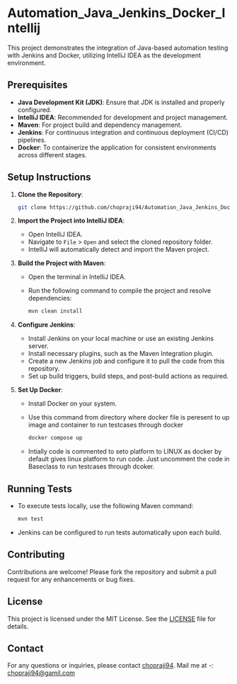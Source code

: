 
# Automation_Java_Jenkins_Docker_Intellij

This project demonstrates the integration of Java-based automation testing with Jenkins and Docker, utilizing IntelliJ IDEA as the development environment.

## Prerequisites

- **Java Development Kit (JDK)**: Ensure that JDK is installed and properly configured.
- **IntelliJ IDEA**: Recommended for development and project management.
- **Maven**: For project build and dependency management.
- **Jenkins**: For continuous integration and continuous deployment (CI/CD) pipelines.
- **Docker**: To containerize the application for consistent environments across different stages.

## Setup Instructions

1. **Clone the Repository**:

   ```bash
   git clone https://github.com/chopraji94/Automation_Java_Jenkins_Docker_Intellij.git
   ```

2. **Import the Project into IntelliJ IDEA**:

   - Open IntelliJ IDEA.
   - Navigate to `File` > `Open` and select the cloned repository folder.
   - IntelliJ will automatically detect and import the Maven project.

3. **Build the Project with Maven**:

   - Open the terminal in IntelliJ IDEA.
   - Run the following command to compile the project and resolve dependencies:

     ```bash
     mvn clean install
     ```

4. **Configure Jenkins**:

   - Install Jenkins on your local machine or use an existing Jenkins server.
   - Install necessary plugins, such as the Maven Integration plugin.
   - Create a new Jenkins job and configure it to pull the code from this repository.
   - Set up build triggers, build steps, and post-build actions as required.

5. **Set Up Docker**:

   - Install Docker on your system.
   - Use this command from directory where docker file is peresent to up image and container to run testcases through docker
     
      ```bash
     docker compose up
     ```
   - Intially code is commented to seto platform to LINUX as docker by default gives linux platform to run code. Just uncomment the code in Baseclass to run testcases through dcoker.

## Running Tests

- To execute tests locally, use the following Maven command:

  ```bash
  mvn test
  ```

- Jenkins can be configured to run tests automatically upon each build.

## Contributing

Contributions are welcome! Please fork the repository and submit a pull request for any enhancements or bug fixes.

## License

This project is licensed under the MIT License. See the [LICENSE](LICENSE) file for details.

## Contact

For any questions or inquiries, please contact [chopraji94](https://github.com/chopraji94).
Mail me at -: chopraji94@gamil.com
